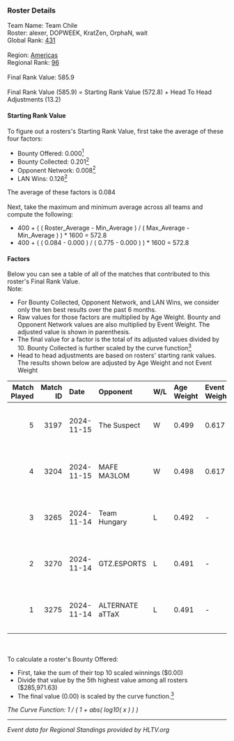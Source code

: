 ### Roster Details<br />
Team Name: Team Chile<br />
Roster: alexer, DOPWEEK, KratZen, OrphaN, wait<br />
Global Rank: [431](../../standings_global_2025_02_28.md)<br />
<br />
Region: [Americas]( ../../standings_americas_2025_02_28.md)<br />
Regional Rank: [96]( ../../standings_americas_2025_02_28.md)<br />
<br />
Final Rank Value:  585.9<br />
<br />
Final Rank Value (585.9) = Starting Rank Value (572.8) + Head To Head Adjustments (13.2)<br />

#### Starting Rank Value<br />
To figure out a rosters's Starting Rank Value, first take the average of these four factors:<br />
- Bounty Offered: 0.000[<sup>1</sup>](#table2)
- Bounty Collected: 0.201[<sup>2</sup>](#table1)
- Opponent Network: 0.008[<sup>2</sup>](#table1)
- LAN Wins: 0.126[<sup>2</sup>](#table1)

The average of these factors is 0.084<br />
<br />
Next, take the maximum and minimum average across all teams and compute the following:<br />
- 400 + ( ( Roster_Average - Min_Average ) / ( Max_Average - Min_Average ) ) * 1600 = 572.8
- 400 + ( ( 0.084 - 0.000 ) / ( 0.775 - 0.000 ) ) * 1600 = 572.8


#### Factors<br />
Below you can see a table of all of the matches that contributed to this roster's Final Rank Value.<br />
Note:<br />

- For Bounty Collected, Opponent Network, and LAN Wins, we consider only the ten best results over the past 6 months.
- Raw values for those factors are multiplied by Age Weight. Bounty and Opponent Network values are also multiplied by Event Weight. The adjusted value is shown in parenthesis.
- The final value for a factor is the total of its adjusted values divided by 10. Bounty Collected is further scaled by the curve function[<sup>3</sup>](#curveFunction)
- Head to head adjustments are based on rosters' starting rank values. The results shown below are adjusted by Age Weight and not Event Weight
<span id="table1"></span><br />


| Match Played | Match ID | Date       | Opponent        | W/L | Age Weight | Event Weight | Bounty Collected | Opponent Network | LAN Wins  | H2H Adj. | Roster                                 |
| -: | -: | :- | :- | :- | :- | :- | :- | :- | :- | -: | :- |
|            5 |     3197 | 2024-11-15 | The Suspect     | W   | 0.499      | 0.617        | 0.003 (0.001)    | 0.242 (0.075)    | 1 (0.499) |    10.78 | alexer, DOPWEEK, KratZen, OrphaN, wait |
|            4 |     3204 | 2024-11-15 | MAFE MA3LOM     | W   | 0.498      | 0.617        | 0.000 (0.000)    | 0.024 (0.008)    | 1 (0.498) |     7.31 | alexer, DOPWEEK, KratZen, OrphaN, wait |
|            3 |     3265 | 2024-11-14 | Team Hungary    | L   | 0.492      | -            | -                | -                | -         |    -2.85 | alexer, DOPWEEK, KratZen, OrphaN, wait |
|            2 |     3270 | 2024-11-14 | GTZ.ESPORTS     | L   | 0.491      | -            | -                | -                | -         |    -0.34 | alexer, DOPWEEK, KratZen, OrphaN, wait |
|            1 |     3275 | 2024-11-14 | ALTERNATE aTTaX | L   | 0.491      | -            | -                | -                | -         |    -1.71 | alexer, DOPWEEK, KratZen, OrphaN, wait |

<br />
<span id="table2"></span><br />
To calculate a roster's Bounty Offered:<br />

- First, take the sum of their top 10 scaled winnings ($0.00)
- Divide that value by the 5th highest value among all rosters ($285,971.63)
- The final value (0.00) is scaled by the curve function.[<sup>3</sup>](#curveFunction)

<span id="curveFunction"></span>_The Curve Function: 1 / ( 1 + abs( log10( x ) ) )_<br />

---
_Event data for Regional Standings provided by HLTV.org_<br />
